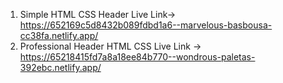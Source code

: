 1) Simple HTML CSS Header Live Link->  https://652169c5d8432b089fdbd1a6--marvelous-basbousa-cc38fa.netlify.app/
2) Professional Header HTML CSS Live Link -> https://65218415fd7a8a18ee84b770--wondrous-paletas-392ebc.netlify.app/
